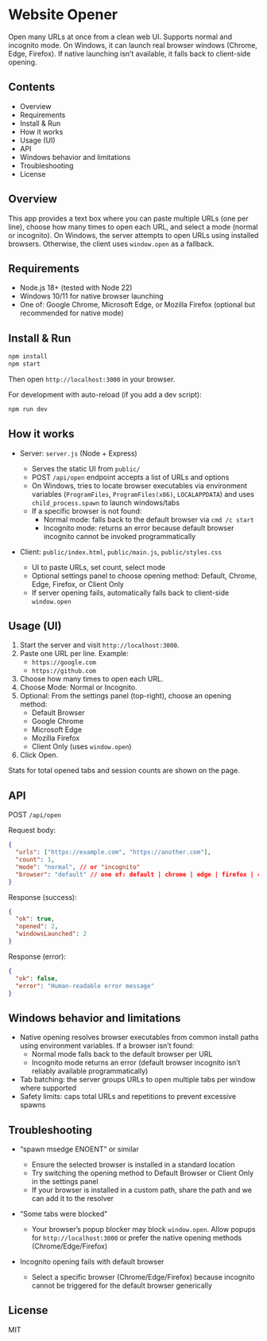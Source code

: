 # Website Opener

Open many URLs at once from a clean web UI. Supports normal and incognito mode. On Windows, it can launch real browser windows (Chrome, Edge, Firefox). If native launching isn’t available, it falls back to client-side opening.

## Contents

- Overview
- Requirements
- Install & Run
- How it works
- Usage (UI)
- API
- Windows behavior and limitations
- Troubleshooting
- License

## Overview

This app provides a text box where you can paste multiple URLs (one per line), choose how many times to open each URL, and select a mode (normal or incognito). On Windows, the server attempts to open URLs using installed browsers. Otherwise, the client uses `window.open` as a fallback.

## Requirements

- Node.js 18+ (tested with Node 22)
- Windows 10/11 for native browser launching
- One of: Google Chrome, Microsoft Edge, or Mozilla Firefox (optional but recommended for native mode)

## Install & Run

```bash
npm install
npm start
```

Then open `http://localhost:3000` in your browser.

For development with auto-reload (if you add a dev script):

```bash
npm run dev
```

## How it works

- Server: `server.js` (Node + Express)
  - Serves the static UI from `public/`
  - POST `/api/open` endpoint accepts a list of URLs and options
  - On Windows, tries to locate browser executables via environment variables (`ProgramFiles`, `ProgramFiles(x86)`, `LOCALAPPDATA`) and uses `child_process.spawn` to launch windows/tabs
  - If a specific browser is not found:
    - Normal mode: falls back to the default browser via `cmd /c start`
    - Incognito mode: returns an error because default browser incognito cannot be invoked programmatically

- Client: `public/index.html`, `public/main.js`, `public/styles.css`
  - UI to paste URLs, set count, select mode
  - Optional settings panel to choose opening method: Default, Chrome, Edge, Firefox, or Client Only
  - If server opening fails, automatically falls back to client-side `window.open`

## Usage (UI)

1. Start the server and visit `http://localhost:3000`.
2. Paste one URL per line. Example:
   - `https://google.com`
   - `https://github.com`
3. Choose how many times to open each URL.
4. Choose Mode: Normal or Incognito.
5. Optional: From the settings panel (top-right), choose an opening method:
   - Default Browser
   - Google Chrome
   - Microsoft Edge
   - Mozilla Firefox
   - Client Only (uses `window.open`)
6. Click Open.

Stats for total opened tabs and session counts are shown on the page.

## API

POST `/api/open`

Request body:

```json
{
  "urls": ["https://example.com", "https://another.com"],
  "count": 1,
  "mode": "normal", // or "incognito"
  "browser": "default" // one of: default | chrome | edge | firefox | client
}
```

Response (success):

```json
{
  "ok": true,
  "opened": 2,
  "windowsLaunched": 2
}
```

Response (error):

```json
{
  "ok": false,
  "error": "Human-readable error message"
}
```

## Windows behavior and limitations

- Native opening resolves browser executables from common install paths using environment variables. If a browser isn’t found:
  - Normal mode falls back to the default browser per URL
  - Incognito mode returns an error (default browser incognito isn’t reliably available programmatically)
- Tab batching: the server groups URLs to open multiple tabs per window where supported
- Safety limits: caps total URLs and repetitions to prevent excessive spawns

## Troubleshooting

- “spawn msedge ENOENT” or similar
  - Ensure the selected browser is installed in a standard location
  - Try switching the opening method to Default Browser or Client Only in the settings panel
  - If your browser is installed in a custom path, share the path and we can add it to the resolver

- “Some tabs were blocked”
  - Your browser’s popup blocker may block `window.open`. Allow popups for `http://localhost:3000` or prefer the native opening methods (Chrome/Edge/Firefox)

- Incognito opening fails with default browser
  - Select a specific browser (Chrome/Edge/Firefox) because incognito cannot be triggered for the default browser generically

## License

MIT
